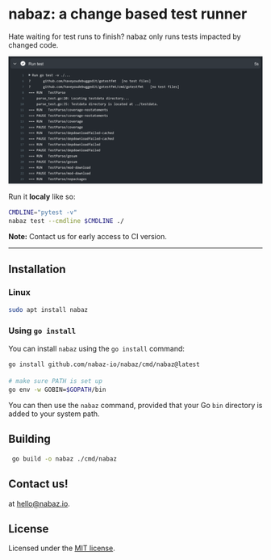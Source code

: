 # nabaz: a change based test runner
Hate waiting for test runs to finish? nabaz only runs tests impacted by changed code.
 

![An animation showcasing that nabaz transforms a text log into an interactive log with folding sections.](https://raw.githubusercontent.com/GoTestTools/.github/main/gotestfmt.svg)

Run it **localy** like so:

```bash
CMDLINE="pytest -v"
nabaz test --cmdline $CMDLINE ./
```

**Note:** Contact us for early access to CI version.

---
## Installation

 ### **Linux**
```bash
sudo apt install nabaz
```

### **Using `go install`**

You can install `nabaz` using the `go install` command:

```bash
go install github.com/nabaz-io/nabaz/cmd/nabaz@latest

# make sure PATH is set up
go env -w GOBIN=$GOPATH/bin
```

You can then use the `nabaz` command, provided that your Go `bin` directory is added to your system path.


## Building

```bash
 go build -o nabaz ./cmd/nabaz
 ```

## Contact us!
at hello@nabaz.io.
## License

Licensed under the [MIT license](LICENSE.md).
